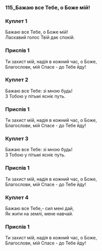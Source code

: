 ### 115_Бажаю все Тебе, о Боже мій!
### Куплет 1
Бажаю все Тебе, о Боже мій! <br/>Ласкавий голос Твій дає спокій.
### Приспів 1
Ти захист мій, надія в кожний час, о Боже, <br/>Благослови, мій Спасе - до Тебе йду!
### Куплет 2
Бажаю все Тебе: зі мною будь! <br/>З Тобою у пітьмі ясніє путь.
### Приспів 1
Ти захист мій, надія в кожний час, о Боже, <br/>Благослови, мій Спасе - до Тебе йду!
### Куплет 3
Бажаю все Тебе: зі мною будь! <br/>З Тобою у пітьмі ясніє путь.
### Приспів 1
Ти захист мій, надія в кожний час, о Боже, <br/>Благослови, мій Спасе - до Тебе йду!
### Куплет 4
Бажаю все Тебе,- сил мені дай, <br/>Як жити на землі, мене навчай.
### Приспів 1
Ти захист мій, надія в кожний час, о Боже, <br/>Благослови, мій Спасе - до Тебе йду!
